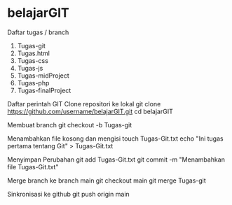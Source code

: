 # belajarGIT
Daftar tugas / branch
  1. Tugas-git
  2. Tugas.html
  3. Tugas-css
  4. Tugas-js
  5. Tugas-midProject
  6. Tugas-php
  7. Tugas-finalProject

Daftar perintah GIT
Clone repositori ke lokal
git clone https://github.com/username/belajarGIT.git
cd belajarGIT

Membuat branch 
git checkout -b Tugas-git

Menambahkan file kosong dan mengisi 
touch Tugas-Git.txt
echo "Ini tugas pertama tentang Git" > Tugas-Git.txt

Menyimpan Perubahan
git add Tugas-Git.txt
git commit -m "Menambahkan file Tugas-Git.txt"

Merge branch ke branch main
git checkout main
git merge Tugas-git

Sinkronisasi ke github
git push origin main

